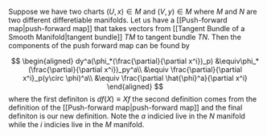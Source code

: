 Suppose we have two charts $(U,x)\in M$ and $(V,y)\in M$ where $M$ and $N$ are two different differetiable manifolds. Let us have a [[Push-forward map|push-forward map]] that takes vectors from [[Tangent Bundle of a Smooth Manifold|tangent bundle]] $TM$ to tangent bundle $TN$. Then the components of the push forward map can be found by 

$$
\begin{aligned}
dy^a(\phi_*(\frac{\partial}{\partial x^i})_p) &\equiv\phi_*(\frac{\partial}{\partial x^i})_py^a\\
&\equiv \frac{\partial}{\partial x^i}_p(y\circ \phi)^a\\
&\equiv \frac{\partial \hat{\phi}^a}{\partial x^i}
\end{aligned}
$$
where the first definiton is $df(X) \equiv Xf$ the second definition comes from the definition of the [[Push-forward map|push-forward map]] and the final definiton is our new definition. Note the $a$ indicied live in the $N$ manifold while the $i$ indicies live in the $M$ manifold. 